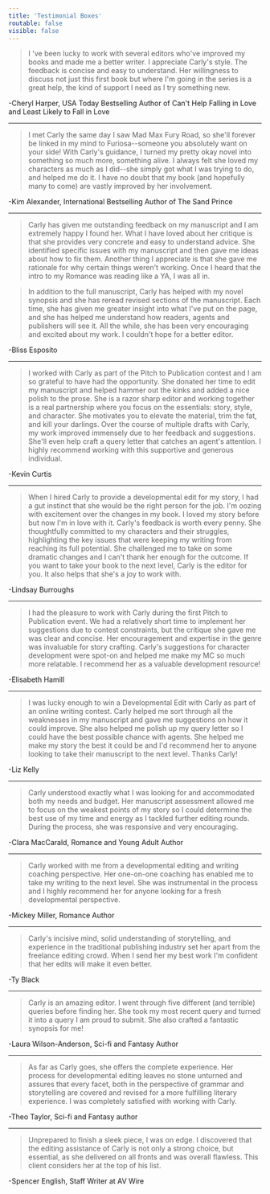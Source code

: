 ```yaml
---
title: 'Testimonial Boxes'
routable: false
visible: false
---
```


>I 've been lucky to work with several editors who've improved my books and made me a better writer. I appreciate Carly's style. The feedback is concise and easy to understand. Her willingness to discuss not just this first book but where I'm going in the series is a great help, the kind of support I need as I try something new.

-Cheryl Harper, USA Today Bestselling Author of Can't Help Falling in Love and Least Likely to Fall in Love

---

>I met Carly the same day I saw Mad Max Fury Road, so she'll forever be linked in my mind to Furiosa--someone you absolutely want on your side! With Carly's guidance, I turned my pretty okay novel into something so much more, something alive. I always felt she loved my characters as much as I did--she simply got what I was trying to do, and helped me do it. I have no doubt that my book (and hopefully many to come) are vastly improved by her involvement.

-Kim Alexander, International Bestselling Author of The Sand Prince

---

>Carly has given me outstanding feedback on my manuscript and I am extremely happy I found her. What I have loved about her critique is that she provides very concrete and easy to understand advice. She identified specific issues with my manuscript and then gave me ideas about how to fix them. Another thing I appreciate is that she gave me rationale for why certain things weren't working. Once I heard that the intro to my Romance was reading like a YA, I was all in.

>In addition to the full manuscript, Carly has helped with my novel synopsis and she has reread revised sections of the manuscript. Each time, she has given me greater insight into what I've put on the page, and she has helped me understand how readers, agents and publishers will see it. All the while, she has been very encouraging and excited about my work. I couldn't hope for a better editor.

-Bliss Esposito

---

>I worked with Carly as part of the Pitch to Publication contest and I am so grateful to have had the opportunity. She donated her time to edit my manuscript and helped hammer out the kinks and added a nice polish to the prose. She is a razor sharp editor and working together is a real partnership where you focus on the essentials: story, style, and character. She motivates you to elevate the material, trim the fat, and kill your darlings. Over the course of multiple drafts with Carly, my work improved immensely due to her feedback and suggestions. She'll even help craft a query letter that catches an agent's attention. I highly recommend working with this supportive and generous individual.

-Kevin Curtis

---

>When I hired Carly to provide a developmental edit for my story, I had a gut instinct that she would be the right person for the job. I'm oozing with excitement over the changes in my book. I loved my story before but now I'm in love with it. Carly's feedback is worth every penny. She thoughtfully committed to my characters and their struggles, highlighting the key issues that were keeping my writing from reaching its full potential. She challenged me to take on some dramatic changes and I can't thank her enough for the outcome. If you want to take your book to the next level, Carly is the editor for you. It also helps that she's a joy to work with.

-Lindsay Burroughs

---

>I had the pleasure to work with Carly during the first Pitch to Publication event. We had a relatively short time to implement her suggestions due to contest constraints, but the critique she gave me was clear and concise. Her encouragement and expertise in the genre was invaluable for story crafting. Carly's suggestions for character development were spot-on and helped me make my MC so much more relatable. I recommend her as a valuable development resource!

-Elisabeth Hamill

---

>I was lucky enough to win a Developmental Edit with Carly as part of an online writing contest. Carly helped me sort through all the weaknesses in my manuscript and gave me suggestions on how it could improve. She also helped me polish up my query letter so I could have the best possible chance with agents. She helped me make my story the best it could be and I'd recommend her to anyone looking to take their manuscript to the next level. Thanks Carly!

-Liz Kelly

---

>Carly understood exactly what I was looking for and accommodated both my needs and budget. Her manuscript assessment allowed me to focus on the weakest points of my story so I could determine the best use of my time and energy as I tackled further editing rounds. During the process, she was responsive and very encouraging.

-Clara MacCarald, Romance and Young Adult Author

---

>Carly worked with me from a developmental editing and writing coaching perspective. Her one-on-one coaching has enabled me to take my writing to the next level. She was instrumental in the process and I highly recommend her for anyone looking for a fresh developmental perspective.

-Mickey Miller, Romance Author

---

>Carly's incisive mind, solid understanding of storytelling, and experience in the traditional publishing industry set her apart from the freelance editing crowd. When I send her my best work I'm confident that her edits will make it even better.

-Ty Black

---

>Carly is an amazing editor. I went through five different (and terrible) queries before finding her. She took my most recent query and turned it into a query I am proud to submit. She also crafted a fantastic synopsis for me!

-Laura Wilson-Anderson, Sci-fi and Fantasy Author

---

>As far as Carly goes, she offers the complete experience. Her process for developmental editing leaves no stone unturned and assures that every facet, both in the perspective of grammar and storytelling are covered and revised for a more fulfilling literary experience. I was completely satisfied with working with Carly.

-Theo Taylor, Sci-fi and Fantasy author

---

>Unprepared to finish a sleek piece, I was on edge. I discovered that the editing assistance of Carly is not only a strong choice, but essential, as she delivered on all fronts and was overall flawless. This client considers her at the top of his list.

-Spencer English, Staff Writer at AV Wire